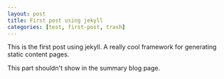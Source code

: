 ```yaml
---
layout: post
title: First post using jekyll
categories: [test, first-post, trash]
---
```


This is the first post using jekyll. A really cool framework for generating static content pages.

<!--more-->

This part shouldn't show in the summary blog page.
